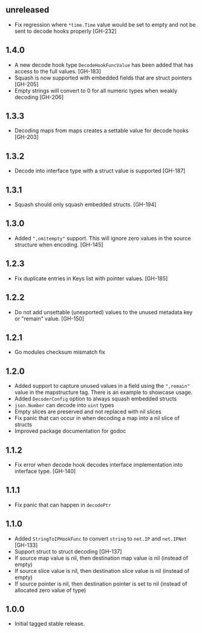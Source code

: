 ## unreleased

- Fix regression where `*time.Time` value would be set to empty and not be sent
  to decode hooks properly [GH-232]

## 1.4.0

- A new decode hook type `DecodeHookFuncValue` has been added that has
  access to the full values. [GH-183]
- Squash is now supported with embedded fields that are struct pointers [GH-205]
- Empty strings will convert to 0 for all numeric types when weakly decoding [GH-206]

## 1.3.3

- Decoding maps from maps creates a settable value for decode hooks [GH-203]

## 1.3.2

- Decode into interface type with a struct value is supported [GH-187]

## 1.3.1

- Squash should only squash embedded structs. [GH-194]

## 1.3.0

- Added `",omitempty"` support. This will ignore zero values in the source
  structure when encoding. [GH-145]

## 1.2.3

- Fix duplicate entries in Keys list with pointer values. [GH-185]

## 1.2.2

- Do not add unsettable (unexported) values to the unused metadata key
  or "remain" value. [GH-150]

## 1.2.1

- Go modules checksum mismatch fix

## 1.2.0

- Added support to capture unused values in a field using the `",remain"` value
  in the mapstructure tag. There is an example to showcase usage.
- Added `DecoderConfig` option to always squash embedded structs
- `json.Number` can decode into `uint` types
- Empty slices are preserved and not replaced with nil slices
- Fix panic that can occur in when decoding a map into a nil slice of structs
- Improved package documentation for godoc

## 1.1.2

- Fix error when decode hook decodes interface implementation into interface
  type. [GH-140]

## 1.1.1

- Fix panic that can happen in `decodePtr`

## 1.1.0

- Added `StringToIPHookFunc` to convert `string` to `net.IP` and `net.IPNet` [GH-133]
- Support struct to struct decoding [GH-137]
- If source map value is nil, then destination map value is nil (instead of empty)
- If source slice value is nil, then destination slice value is nil (instead of empty)
- If source pointer is nil, then destination pointer is set to nil (instead of
  allocated zero value of type)

## 1.0.0

- Initial tagged stable release.
